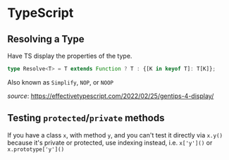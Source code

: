 # TypeScript

## Resolving a Type

Have TS display the properties of the type.

```ts
type Resolve<T> = T extends Function ? T : {[K in keyof T]: T[K]};
```

Also known as `Simplify`, `NOP`, or `NOOP`

_source_: <https://effectivetypescript.com/2022/02/25/gentips-4-display/>

## Testing `protected`/`private` methods

If you have a class `x`, with method `y`, and you can't test it directly via `x.y()` because it's private or protected, use indexing instead, i.e. `x['y']()` or `x.prototype['y']()`
